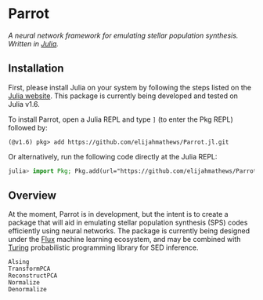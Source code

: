 # Parrot
*A neural network framework for emulating stellar population synthesis. Written in [Julia](https://julialang.org).*

## Installation

First, please install Julia on your system by following the steps listed on the [Julia website](https://julialang.org/downloads/). This package is currently being developed and tested on Julia v1.6.

To install Parrot, open a Julia REPL and type `]` (to enter the Pkg REPL) followed by:

```
(@v1.6) pkg> add https://github.com/elijahmathews/Parrot.jl.git
```

Or alternatively, run the following code directly at the Julia REPL:

```julia
julia> import Pkg; Pkg.add(url="https://github.com/elijahmathews/Parrot.jl.git")
```

## Overview

At the moment, Parrot is in development, but the intent is to create a package that will aid in emulating stellar population synthesis (SPS) codes efficiently using neural networks. The package is currently being designed under the [Flux](https://github.com/FluxML/Flux.jl) machine learning ecosystem, and may be combined with [Turing](https://github.com/TuringLang/Turing.jl) probabilistic programming library for SED inference.

```@docs
Alsing
TransformPCA
ReconstructPCA
Normalize
Denormalize
```
